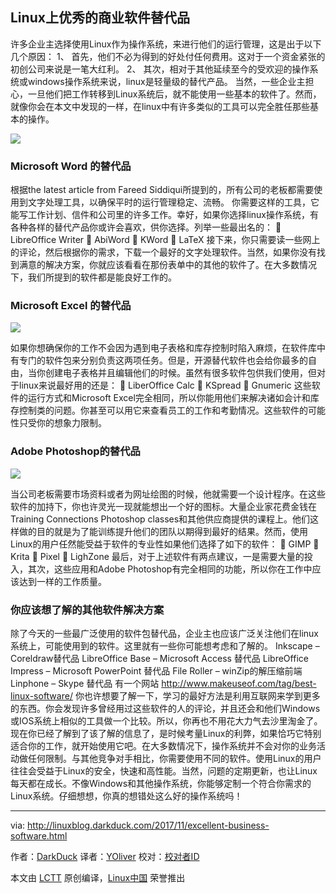 Linux上优秀的商业软件替代品
-------

许多企业主选择使用Linux作为操作系统，来进行他们的运行管理，这是出于以下几个原因：
1、	首先，他们不必为得到的好处付任何费用。这对于一个资金紧张的初创公司来说是一笔大红利。
2、	其次，相对于其他延续至今的受欢迎的操作系统或windows操作系统来说，linux是轻量级的替代产品。
当然，一些企业主担心，一旦他们把工作转移到Linux系统后，就不能使用一些基本的软件了。然而，就像你会在本文中发现的一样，在linux中有许多类似的工具可以完全胜任那些基本的操作。

 [![](https://4.bp.blogspot.com/-xwLuDRdB6sw/Whxx0Z5pI5I/AAAAAAAADhU/YWHID8GU9AgrXRfeTz4HcDZkG-XWZNbSgCLcBGAs/s400/4444061098_6eeaa7dc1a_z.jpg)][3] 

### Microsoft Word 的替代品

根据the latest article from Fareed Siddiqui所提到的，所有公司的老板都需要使用到文字处理工具，以确保平时的运行管理稳定、流畅。
你需要这样的工具，它能写工作计划、信件和公司里的许多工作。幸好，如果你选择linux操作系统，有各种各样的替代产品你或许会喜欢，供你选择。列举一些最出名的：
	LibreOffice Writer
	AbiWord
	KWord
	LaTeX
接下来，你只需要读一些网上的评论，然后根据你的需求，下载一个最好的文字处理软件。当然，如果你没有找到满意的解决方案，你就应该看看在那份表单中的其他的软件了。在大多数情况下，我们所提到的软件都是能良好工作的。


### Microsoft Excel 的替代品 

 [![](https://4.bp.blogspot.com/-XdS6bSLQbOU/WhxyeWZeeCI/AAAAAAAADhc/C3hGY6rgzX4m2emunot80-4URu9-aQx8wCLcBGAs/s400/28929069495_e85d2626ba_z.jpg)][5] 

如果你想确保你的工作不会因为遇到电子表格和库存控制时陷入麻烦，在软件库中有专门的软件包来分别负责这两项任务。但是，开源替代软件也会给你最多的自由，当你创建电子表格并且编辑他们的时候。虽然有很多软件包供我们使用，但对于linux来说最好用的还是：
	LiberOffice Calc
	KSpread
	Gnumeric
这些软件的运行方式和Microsoft Excel完全相同，所以你能用他们来解决诸如会计和库存控制类的问题。你甚至可以用它来查看员工的工作和考勤情况。这些软件的可能性只受你的想象力限制。
 

### Adobe Photoshop的替代品 

 [![](https://3.bp.blogspot.com/-Id9Dm3CIXmc/WhxzGIlv3zI/AAAAAAAADho/VfIRCAbJMjMZzG2M97-uqLV9mOhqN7IWACLcBGAs/s400/32206185926_c69accfcef_z.jpg)][7] 

当公司老板需要市场资料或者为网址绘图的时候，他就需要一个设计程序。在这些软件的加持下，你也许灵光一现就能想出一个好的图标。大量企业家花费金钱在Training Connections Photoshop classes和其他供应商提供的课程上。他们这样做的目的就是为了能训练提升他们的团队以期得到最好的结果。然而，使用Linux的用户任然能受益于软件的专业性如果他们选择了如下的软件：
	GIMP
	Krita
	Pixel
	LighZone
最后，对于上述软件有两点建议，一是需要大量的投入，其次，这些应用和Adobe Photoshop有完全相同的功能，所以你在工作中应该达到一样的工作质量。
 

### 你应该想了解的其他软件解决方案

除了今天的一些最广泛使用的软件包替代品，企业主也应该广泛关注他们在linux系统上，可能使用到的软件。这里就有一些你可能想考虑和了解的。
Inkscape – Coreldraw替代品
LibreOffice Base – Microsoft Access 替代品
LibreOffice Impress – Microsoft PowerPoint 替代品
File Roller – winZip的解压缩前端
Linphone – Skype 替代品
有一个网站
http://www.makeuseof.com/tag/best-linux-software/
你也许想要了解一下，学习的最好方法是利用互联网来学到更多的东西。你会发现许多曾经用过这些软件的人的评论，并且还会和他们Windows或IOS系统上相似的工具做一个比较。所以，你再也不用花大力气去沙里淘金了。
现在你已经了解到了该了解的信息了，是时候考量Linux的利弊，如果恰巧它特别适合你的工作，就开始使用它吧。在大多数情况下，操作系统并不会对你的业务活动做任何限制。与其他竞争对手相比，你需要使用不同的软件。使用Linux的用户往往会受益于Linux的安全，快速和高性能。当然，问题的定期更新，也让Linux每天都在成长。不像Windows和其他操作系统，你能够定制一个符合你需求的Linux系统。仔细想想，你真的想错处这么好的操作系统吗！


--------------------------------------------------------------------------------

via: http://linuxblog.darkduck.com/2017/11/excellent-business-software.html

作者：[DarkDuck][a]
译者：[YOliver](https://github.com/YOliver)
校对：[校对者ID](https://github.com/校对者ID)

本文由 [LCTT](https://github.com/LCTT/TranslateProject) 原创编译，[Linux中国](https://linux.cn/) 荣誉推出

[a]:http://linuxblog.darkduck.com/
[1]:http://linuxblog.darkduck.com/2015/08/pivot-tables-in-libreoffice-calc.html
[3]:https://4.bp.blogspot.com/-xwLuDRdB6sw/Whxx0Z5pI5I/AAAAAAAADhU/YWHID8GU9AgrXRfeTz4HcDZkG-XWZNbSgCLcBGAs/s1600/4444061098_6eeaa7dc1a_z.jpg
[4]:https://www.linkedin.com/pulse/benefits-using-microsoft-word-fareed/
[5]:https://4.bp.blogspot.com/-XdS6bSLQbOU/WhxyeWZeeCI/AAAAAAAADhc/C3hGY6rgzX4m2emunot80-4URu9-aQx8wCLcBGAs/s1600/28929069495_e85d2626ba_z.jpg
[6]:http://linuxblog.darkduck.com/2014/03/why-open-software-and-what-are-benefits.html
[7]:https://3.bp.blogspot.com/-Id9Dm3CIXmc/WhxzGIlv3zI/AAAAAAAADho/VfIRCAbJMjMZzG2M97-uqLV9mOhqN7IWACLcBGAs/s1600/32206185926_c69accfcef_z.jpg
[8]:https://www.trainingconnection.com/photoshop-training.php
[9]:http://linuxblog.darkduck.com/2011/10/photoshop-alternatives-for-linux.html
[10]:http://www.makeuseof.com/tag/best-linux-software/

